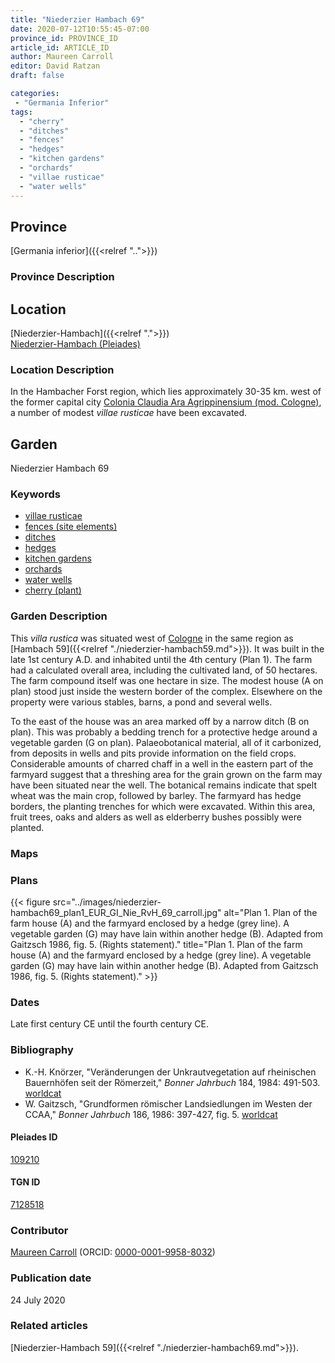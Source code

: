 ```yaml
---
title: "Niederzier Hambach 69"
date: 2020-07-12T10:55:45-07:00
province_id: PROVINCE_ID
article_id: ARTICLE_ID
author: Maureen Carroll
editor: David Ratzan
draft: false

categories:
 - "Germania Inferior"
tags:
  - "cherry"
  - "ditches"
  - "fences"
  - "hedges"
  - "kitchen gardens"
  - "orchards"
  - "villae rusticae"
  - "water wells"
---
```


## Province

[Germania inferior]({{<relref "..">}})

### Province Description


## Location

[Niederzier-Hambach]({{<relref ".">}}) \
[Niederzier-Hambach (Pleiades)](https://pleiades.stoa.org/places/109210)

### Location Description

In the Hambacher Forst region, which lies approximately 30-35 km. west of the former capital city [Colonia Claudia Ara Agrippinensium (mod. Cologne)](https://pleiades.stoa.org/places/108751), a number of modest *villae rusticae* have been excavated.

<!--## Sublocation-->

<!--
[AREA WITHIN LOCATION, LIKE “PALATINE HILL”](GEOREFERENCE LINK)
A sublocation is any area larger than an individual garden, but located within a location. I would always try to include a link to a controlled vocabulary here if possible. This ID may well be different from the Garden ID, e.g., Pompeii versus a Garden in one of the houses which has its own Pleiades ID.
-->

<!--### Sublocation Description-->

<!-- DESCRIPTION -->

## Garden

Niederzier Hambach 69

### Keywords

- [villae rusticae](http://vocab.getty.edu/page/aat/300005518)
- [fences (site elements)](http://vocab.getty.edu/page/aat/300005044)
- [ditches](http://vocab.getty.edu/page/aat/300006178)
- [hedges](http://vocab.getty.edu/page/aat/300266413)
- [kitchen gardens](http://vocab.getty.edu/page/aat/300008110)
- [orchards](http://vocab.getty.edu/page/aat/300008890)
- [water wells](http://vocab.getty.edu/page/aat/300152327)
- [cherry (plant)](http://vocab.getty.edu/page/aat/300375306)

### Garden Description

This *villa rustica* was situated west of [Cologne](https://pleiades.stoa.org/places/108751) in the same region as [Hambach 59]({{<relref "./niederzier-hambach59.md">}}). It was built in the late 1st century A.D. and inhabited until the 4th century (Plan 1). The farm had a calculated overall area, including the cultivated land, of 50 hectares.  The farm compound itself was one hectare in size. The modest house (A on plan) stood just inside the western border of the complex. Elsewhere on the property were various stables, barns, a pond and several wells.  

To the east of the house was an area marked off by a narrow ditch (B on plan). This was probably a bedding trench for a protective hedge around a vegetable garden (G on plan). Palaeobotanical material, all of it carbonized, from deposits in wells and pits provide information on the field crops.  Considerable amounts of charred chaff in a well in the eastern part of the farmyard suggest that a threshing area for the grain grown on the farm may have been situated near the well. The botanical remains indicate that spelt wheat was the main crop, followed by barley. The farmyard has hedge borders, the planting trenches for which were excavated.  Within this area, fruit trees, oaks and alders as well as elderberry bushes possibly were planted.

### Maps

<!--
{{< figure src="IMG_URL" alt="ALT_TEXT" title="CAPTION" >}}
-->

### Plans

{{< figure src="../images/niederzier-hambach69_plan1_EUR_GI_Nie_RvH_69_carroll.jpg" alt="Plan 1. Plan of the farm house (A) and the farmyard enclosed by a hedge (grey line).  A vegetable garden (G) may have lain within another hedge (B). Adapted from Gaitzsch 1986, fig. 5. (Rights statement)." title="Plan 1. Plan of the farm house (A) and the farmyard enclosed by a hedge (grey line). A vegetable garden (G) may have lain within another hedge (B). Adapted from Gaitzsch 1986, fig. 5. (Rights statement)." >}}

<!--### Images-->

### Dates

Late first century CE until the fourth century CE.

### Bibliography

- K.-H. Knörzer, "Veränderungen der Unkrautvegetation auf rheinischen Bauernhöfen seit der Römerzeit," *Bonner Jahrbuch* 184, 1984: 491-503. [worldcat](http://www.worldcat.org/oclc/729362071)
- W. Gaitzsch, "Grundformen römischer Landsiedlungen im Westen der CCAA," *Bonner Jahrbuch* 186, 1986: 397-427, fig. 5. [worldcat](http://www.worldcat.org/oclc/729362071)

<!--#### Periodo ID-->

<!-- [PERIODO_ID](https://pleiades.stoa.org/places/PLEIADES_ID) -->

#### Pleiades ID

[109210](https://pleiades.stoa.org/places/109210)

#### TGN ID

[7128518](http://vocab.getty.edu/page/tgn/7128518)

### Contributor
[Maureen Carroll](link) (ORCID: [0000-0001-9958-8032](https://orcid.org/0000-0001-9958-8032))  

### Publication date

24 July 2020

### Related articles

[Niederzier-Hambach 59]({{<relref "./niederzier-hambach69.md">}}).
